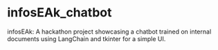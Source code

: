 # infosEAk_chatbot
infosEAk: A hackathon project showcasing a chatbot trained on internal documents using LangChain and tkinter for a simple UI.
